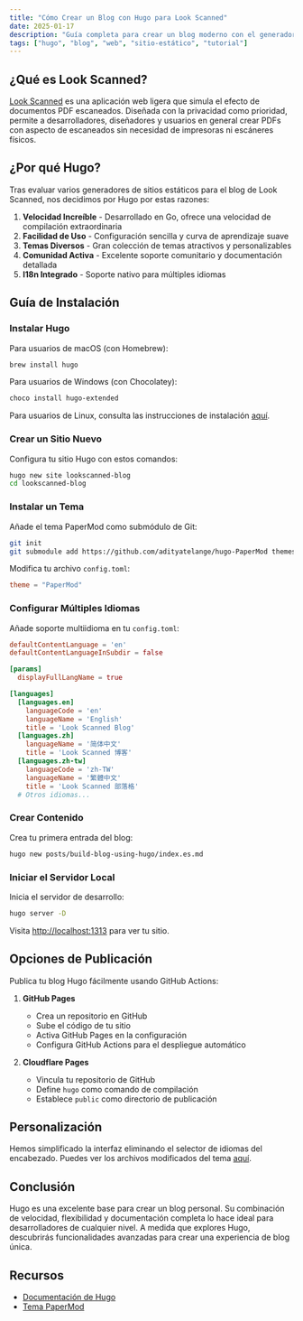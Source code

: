 ```yaml
---
title: "Cómo Crear un Blog con Hugo para Look Scanned"
date: 2025-01-17
description: "Guía completa para crear un blog moderno con el generador de sitios estáticos Hugo. Incluye instalación, configuración, despliegue y personalización, ideal tanto para principiantes como para desarrolladores experimentados."
tags: ["hugo", "blog", "web", "sitio-estático", "tutorial"]
---
```


## ¿Qué es Look Scanned?

[Look Scanned](https://lookscanned.io) es una aplicación web ligera que simula el efecto de documentos PDF escaneados. Diseñada con la privacidad como prioridad, permite a desarrolladores, diseñadores y usuarios en general crear PDFs con aspecto de escaneados sin necesidad de impresoras ni escáneres físicos.

## ¿Por qué Hugo?

Tras evaluar varios generadores de sitios estáticos para el blog de Look Scanned, nos decidimos por Hugo por estas razones:

1. **Velocidad Increíble** - Desarrollado en Go, ofrece una velocidad de compilación extraordinaria
2. **Facilidad de Uso** - Configuración sencilla y curva de aprendizaje suave
3. **Temas Diversos** - Gran colección de temas atractivos y personalizables
4. **Comunidad Activa** - Excelente soporte comunitario y documentación detallada
5. **I18n Integrado** - Soporte nativo para múltiples idiomas

## Guía de Instalación

### Instalar Hugo

Para usuarios de macOS (con Homebrew):

```bash
brew install hugo
```

Para usuarios de Windows (con Chocolatey):

```bash
choco install hugo-extended
```

Para usuarios de Linux, consulta las instrucciones de instalación [aquí](https://gohugo.io/installation/linux/).

### Crear un Sitio Nuevo

Configura tu sitio Hugo con estos comandos:

```bash
hugo new site lookscanned-blog
cd lookscanned-blog
```

### Instalar un Tema

Añade el tema PaperMod como submódulo de Git:

```bash
git init
git submodule add https://github.com/adityatelange/hugo-PaperMod themes/PaperMod
```

Modifica tu archivo `config.toml`:

```toml
theme = "PaperMod"
```

### Configurar Múltiples Idiomas

Añade soporte multiidioma en tu `config.toml`:

```toml
defaultContentLanguage = 'en'
defaultContentLanguageInSubdir = false

[params]
  displayFullLangName = true

[languages]
  [languages.en]
    languageCode = 'en'
    languageName = 'English'
    title = 'Look Scanned Blog'
  [languages.zh]
    languageName = '简体中文'
    title = 'Look Scanned 博客'
  [languages.zh-tw]
    languageCode = 'zh-TW'
    languageName = '繁體中文'
    title = 'Look Scanned 部落格'
  # Otros idiomas...
```

### Crear Contenido

Crea tu primera entrada del blog:

```bash
hugo new posts/build-blog-using-hugo/index.es.md
```

### Iniciar el Servidor Local

Inicia el servidor de desarrollo:

```bash
hugo server -D
```

Visita [http://localhost:1313](http://localhost:1313) para ver tu sitio.

## Opciones de Publicación

Publica tu blog Hugo fácilmente usando GitHub Actions:

1. **GitHub Pages**

   - Crea un repositorio en GitHub
   - Sube el código de tu sitio
   - Activa GitHub Pages en la configuración
   - Configura GitHub Actions para el despliegue automático

2. **Cloudflare Pages**
   - Vincula tu repositorio de GitHub
   - Define `hugo` como comando de compilación
   - Establece `public` como directorio de publicación

## Personalización

Hemos simplificado la interfaz eliminando el selector de idiomas del encabezado. Puedes ver los archivos modificados del tema [aquí](https://github.com/lookscanned/lookscanned-blog/blob/main/layouts/partials/header.html).

## Conclusión

Hugo es una excelente base para crear un blog personal. Su combinación de velocidad, flexibilidad y documentación completa lo hace ideal para desarrolladores de cualquier nivel. A medida que explores Hugo, descubrirás funcionalidades avanzadas para crear una experiencia de blog única.

## Recursos

- [Documentación de Hugo](https://gohugo.io/documentation/)
- [Tema PaperMod](https://github.com/adityatelange/hugo-PaperMod)
